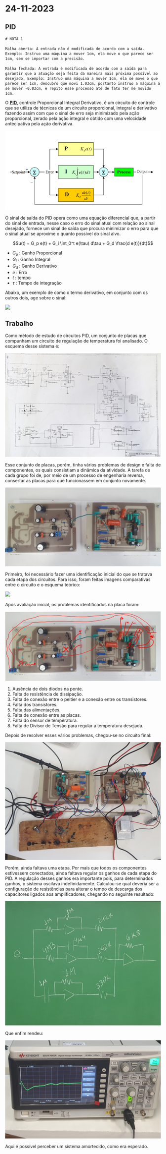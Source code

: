 # 24-11-2023

## PID

    # NOTA 1

    Malha aberta: A entrada não é modificada de acordo com a saída. Exemplo: Instruo uma máquina a mover 1cm, ela move o que parece ser 1cm, sem se importar com a precisão. 

    Malha fechada: A entrada é modificada de acordo com a saída para garantir que a atuação seja feita da maneira mais próxima possível ao desejado. Exemplo: Instruo uma máquina a mover 1cm, ela se move o que parece ser 1cm, descubro que movi 1.03cm, portanto instruo a máquina a se mover -0.03cm, e repito esse processo até de fato ter me movido 1cm.

O [**PID**](https://pt.wikipedia.org/wiki/Controlador_proporcional_integral_derivativo), controle Proporcional Integral Derivativo, é um circuito de controle que se utiliza de técnicas de um circuito proporcional, integral e derivativo fazendo assim com que o sinal de erro seja minimizado pela ação proporcional, zerado pela ação integral e obtido com uma velocidade antecipativa pela ação derivativa.

![PID](imagens/PID.png)

O sinal de saída do PID opera como uma equação diferencial que, a partir do sinal de entrada, nesse caso o erro do sinal atual com relação ao sinal desejado, fornece um sinal de saída que procura minimizar o erro para que o sinal atual se aproxime o quanto possível do sinal alvo.

$$u(t) = G_p e(t) + G_i \int_0^t e(\tau) d\tau + G_d \frac{d e(t)}{dt}$$

- $G_p$ : Ganho Proporcional
- $G_i$ : Ganho Integral
- $G_d$ : Ganho Derivativo
- $e$ : Erro
- $t$ : tempo
- $\tau$ : Tempo de integração

Abaixo, um exemplo de como o termo derivativo, em conjunto com os outros dois, age sobre o sinal:

![](https://upload.wikimedia.org/wikipedia/commons/c/c7/Change_with_Kd.png)

## Trabalho

Como método de estudo de circuitos PID, um conjunto de placas que compunham um circuito de regulação de temperatura foi analisado. O esquema desse sistema é:

![](imagens/PID_temp.jpg)

Esse conjunto de placas, porém, tinha vários problemas de design e falta de componentes, os quais consistiam a dinâmica da atividade. A tarefa de cada grupo foi de, por meio de um processo de engenharia reversa, consertar as placas para que funcionassem em conjunto novamente.

![](imagens/PID_foto_circuito.jpg)

Primeiro, foi necessário fazer uma identificação inicial do que se tratava cada etapa dos circuitos. Para isso, foram feitas imagens comparativas entre o circuito e o esquema teórico:

![](imagens/etapas.png)

Após avaliação inicial, os problemas identificados na placa foram:

![](imagens/problemas.png)

1. Ausência de dois diodos na ponte.
2. Falta de resistência de dissipação.
3. Falta de conexão entre o peltier e a conexão entre os transistores.
4. Falta dos transistores.
5. Falta das alimentações.
6. Falta de conexão entre as placas.
7. Falta do sensor de temperatura.
8. Falta de Divisor de Tensão para regular a temperatura desejada.

Depois de resolver esses vários problemas, chegou-se no circuito final:

![](imagens/circuito_final.jpeg)

Porém, ainda faltava uma etapa. Por mais que todos os componentes estivessem conectados, ainda faltava regular os ganhos de cada etapa do PID. A regulação desses ganhos era importante pois, para determinados ganhos, o sistema oscilava indefinidamente. Calculou-se qual deveria ser a configuração de resistências para alterar o tempo de descarga dos capacitores ligados aos amplificadores, chegando no seguinte resultado:

![](imagens/config.jpeg)


Que enfim rendeu: 

![](imagens/resultado.jpeg)

Aqui é possível perceber um sistema amortecido, como era esperado.